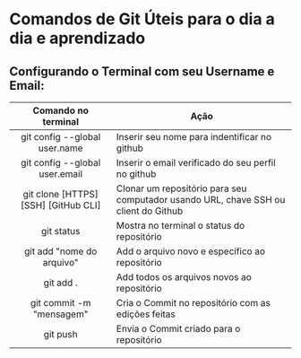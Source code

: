 # Comandos de Git Úteis para o dia a dia e aprendizado

## Configurando o Terminal com seu Username e Email:

Comando no terminal                  | Ação
:----------------------------------: | ----
git config --global user.name        | Inserir seu nome para indentificar no github
git config --global user.email       | Inserir o email verificado do seu perfil no github
git clone [HTTPS] [SSH] [GitHub CLI] | Clonar um repositório para seu computador usando URL, chave SSH ou client do Github
git status                           | Mostra no terminal o status do repositório
git add "nome do arquivo"            | Add o arquivo novo e específico ao repositório
git add .                            | Add todos os arquivos novos ao repositório
git commit -m "mensagem"             | Cria o Commit no repositório com as edições feitas
git push                             | Envia o Commit criado para o repositório
